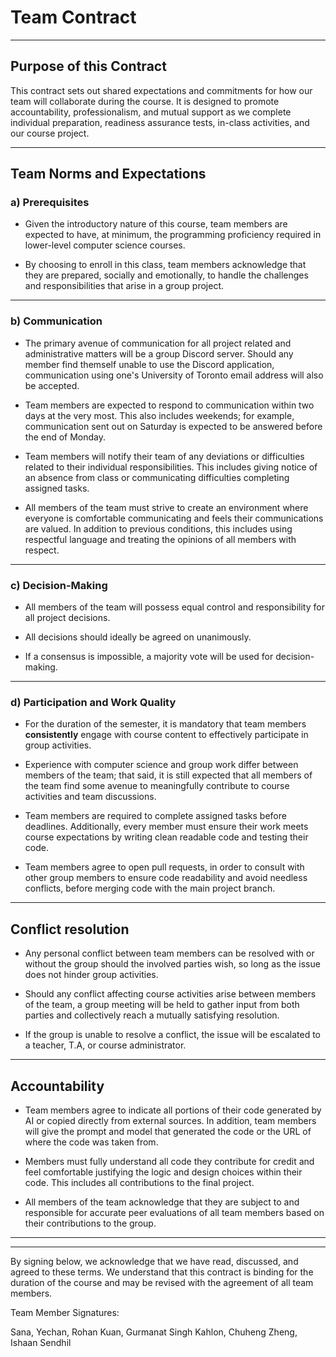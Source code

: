 # Team Contract
___
## Purpose of this Contract

This contract sets out shared expectations and commitments for how our team will collaborate during the course. It is designed to promote accountability, professionalism, and mutual support as we complete individual preparation, readiness assurance tests, in-class activities, and our course project.

---
Team Norms and Expectations
---
### a) Prerequisites

* Given the introductory nature of this course, team members are expected to have, at minimum, the programming proficiency required in lower-level computer science courses.

* By choosing to enroll in this class, team members acknowledge that they are prepared, socially and emotionally, to handle the challenges and responsibilities that arise in a group project.
---
### b) Communication

* The primary avenue of communication for all project related and administrative matters will be a group Discord server. Should any member find themself unable to use the Discord application, communication using one's University of Toronto email address will also be accepted.

* Team members are expected to respond to communication within two days at the very most. This also includes weekends; for example, communication sent out on Saturday is expected to be answered before the end of Monday.

* Team members will notify their team of any deviations or difficulties related to their individual responsibilities. This includes giving notice of an absence from class or communicating difficulties completing assigned tasks.

* All members of the team must strive to create an environment where everyone is comfortable communicating and feels their communications are valued. In addition to previous conditions, this includes using respectful language and treating the opinions of all members with respect.
---
### c) Decision-Making

* All members of the team will possess equal control and responsibility for all project decisions.

* All decisions should ideally be agreed on unanimously.

* If a consensus is impossible, a majority vote will be used for decision-making.
---
### d) Participation and Work Quality

* For the duration of the semester, it is mandatory that team members **consistently** engage with course content to effectively participate in group activities.

* Experience with computer science and group work differ between members of the team; that said, it is still expected that all members of the team find some avenue to meaningfully contribute to course activities and team discussions.

* Team members are required to complete assigned tasks before deadlines. Additionally, every member must ensure their work meets course expectations by writing clean readable code and testing their code.

* Team members agree to open pull requests, in order to consult with other group members to ensure code readability and avoid needless conflicts, before merging code with the main project branch.
---
## Conflict resolution

* Any personal conflict between team members can be resolved with or without the group should the involved parties wish, so long as the issue does not hinder group activities.

* Should any conflict affecting course activities arise between members of the team, a group meeting will be held to gather input from both parties and collectively reach a mutually satisfying resolution.

* If the group is unable to resolve a conflict, the issue will be escalated to a teacher, T.A, or course administrator.
---

## Accountability

* Team members agree to indicate all portions of their code generated by AI or copied directly from external sources. In addition, team members will give the prompt and model that generated the code or the URL of where the code was taken from.

* Members must fully understand all code they contribute for credit and feel comfortable justifying the logic and design choices within their code. This includes all contributions to the final project.

* All members of the team acknowledge that they are subject to and responsible for accurate peer evaluations of all team members based on their contributions to the group.
---

---

By signing below, we acknowledge that we have read, discussed, and agreed to these terms. We understand that this contract is binding for the duration of the course and may be revised with the agreement of all team members.

Team Member Signatures:

Sana, Yechan,
Rohan Kuan, Gurmanat Singh Kahlon,
Chuheng Zheng, Ishaan Sendhil
